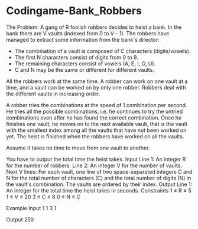 # Codingame-Bank_Robbers

The Problem:
A gang of R foolish robbers decides to heist a bank. In the bank there are V vaults (indexed from 0 to V - 1). The robbers have managed to extract some information from the bank's director:
- The combination of a vault is composed of C characters (digits/vowels).
- The first N characters consist of digits from 0 to 9.
- The remaining characters consist of vowels (A, E, I, O, U).
- C and N may be the same or different for different vaults.

All the robbers work at the same time. A robber can work on one vault at a time, and a vault can be worked on by only one robber. Robbers deal with the different vaults in increasing order.

A robber tries the combinations at the speed of 1 combination per second. He tries all the possible combinations, i.e. he continues to try the untried combinations even after he has found the correct combination. Once he finishes one vault, he moves on to the next available vault, that is the vault with the smallest index among all the vaults that have not been worked on yet. The heist is finished when the robbers have worked on all the vaults.

Assume it takes no time to move from one vault to another.

You have to output the total time the heist takes.
Input
Line 1: An integer R for the number of robbers.
Line 2: An integer V for the number of vaults.
Next V lines: For each vault, one line of two space-separated integers C and N for the total number of characters (C) and the total number of digits (N) in the vault's combination. The vaults are ordered by their index.
Output
Line 1: An integer for the total time the heist takes in seconds.
Constraints
1 ≤ R ≤ 5
1 ≤ V ≤ 20
3 ≤ C ≤ 8
0 ≤ N ≤ C

Example
Input
1
1
3 1

Output
250
